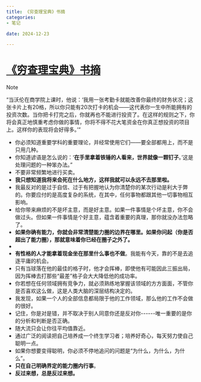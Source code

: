 ```yaml
---
title: 《穷查理宝典》书摘
categories:
- 笔记

date: 2024-12-23

---
```


# [《穷查理宝典》书摘](https://github.com/chinobing/chinobing.github.io/issues/24)

> [!NOTE]
> “当沃伦在商学院上课时，他说：‘我用一张考勤卡就能改善你最终的财务状况；这张卡片上有20格，所以你只能有20次打卡的机会——这代表你一生中所能拥有的投资次数。当你把卡打完之后，你就再也不能进行投资了。在这样的规则之下，你将会真正地慎重考虑你做的事情，你将不得不花大笔资金在你真正想投资的项目上。这样你的表现将会好得多。’”

- 你必须知道重要学科的重要理论，并经常使用它们——要全部都用上，而不是只用几种。
- 你知道谚语是怎么说的：‘**在手里拿着铁锤的人看来，世界就像一颗钉子**。’这是处理问题的一种笨办法。”
- 不要非常频繁地进行买卖。
- **我只想知道我将来会死在什么地方，这样我就可以永远不去那里啦。**
- 我最反对的是过于自信、过于有把握地认为你清楚你的某次行动是利大于弊的。你要应付的是高度复杂的系统，在其中，任何事物都跟其他一切事物相互影响。
- 给你带来麻烦的不是坏主意，而是好主意。如果一件事情是个坏主意，你不会做过头。但如果一件事情是个好主意，蕴含着重要的真理，那你就没办法忽略了。
- **如果你确有能力，你就会非常清楚能力圈的边界在哪里。如果你问起（你是否超出了能力圈），那就意味着你已经在圈子之外了。**
- 
- **有性格的人才能拿着现金坐在那里什么事也不做**。我能有今天，靠的不是去追逐平庸的机会。
- 只有当球落在他的最佳的格子时，他才会挥棒，即使他有可能因此三振出局，因为挥棒去打那些“最差”格子会大大降低他的成功率。
- 你若想在任何领域拥有竞争力，就必须熟练地掌握该领域的方方面面，不管你是否喜欢这么做，这是人类大脑的深层结构决定的。
- 我发现，如果一个人的全部信息都局限于他的工作领域，那么他的工作不会做的很好。
- 记住，你是对是错，并不取决于别人同意你还是反对你------唯一重要的是你的分析和判断是否正确。
- 随大流只会让你往平均值靠近。
- 通过广泛的阅读把自己培养成一个终生学习者；培养好奇心，每天努力使自己聪明一点。
- 如果你想要变得聪明，你必须不停地追问的问题是“为什么，为什么，为什么”。
- **只在自己明确界定的能力圈内行事**。
- **反过来想，总是反过来想。**

